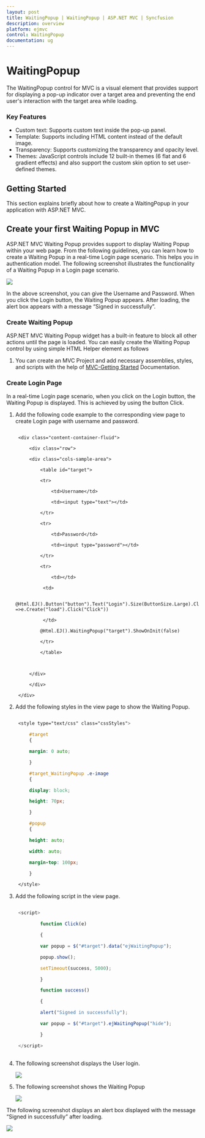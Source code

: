 ```yaml
---
layout: post
title: WaitingPopup | WaitingPopup | ASP.NET MVC | Syncfusion
description: overview
platform: ejmvc
control: WaitingPopup
documentation: ug
---
```


# WaitingPopup

The WaitingPopup control for MVC is a visual element that provides support for displaying a pop-up indicator over a target area and preventing the end user's interaction with the target area while loading. 

### Key Features

* Custom text: Supports custom text inside the pop-up panel.
* Template: Supports including HTML content instead of the default image.
* Transparency: Supports customizing the transparency and opacity level.
* Themes: JavaScript controls include 12 built-in themes (6 flat and 6 gradient effects) and also support the custom skin option to set user-defined themes.

## Getting Started


This section explains briefly about how to create a WaitingPopup in your application with ASP.NET MVC.

## Create your first Waiting Popup in MVC

ASP.NET MVC Waiting Popup provides support to display Waiting Popup within your web page. From the following guidelines, you can learn how to create a Waiting Popup in a real-time Login page scenario. This helps you in authentication model. The following screenshot illustrates the functionality of a Waiting Popup in a Login page scenario.



![](Overview_images/Overview_img1.png)


In the above screenshot, you can give the Username and Password. When you click the Login button, the Waiting Popup appears.  After loading, the alert box appears with a message “Signed in successfully”.

### Create Waiting Popup

ASP.NET MVC Waiting Popup widget has a built-in feature to block all other actions until the page is loaded. You can easily create the Waiting Popup control by using simple HTML Helper element as follows

1. You can create an MVC Project and add necessary assemblies, styles, and scripts with the help of [MVC-Getting Started](http://help.syncfusion.com/aspnetmvc/waitingpopup/overview) Documentation.

### Create Login Page

In a real-time Login page scenario, when you click on the Login button, the Waiting Popup is displayed. This is achieved by using the button Click.

1. Add the following code example to the corresponding view page to create Login page with username and password.

   ~~~ cshtml
	
	<div class="content-container-fluid">

		<div class="row">

		<div class="cols-sample-area">

			<table id="target">

			<tr>

				<td>Username</td>

				<td><input type="text"></td>

			</tr>

			<tr>

				<td>Password</td>

				<td><input type="password"></td>

			</tr>

			<tr>

				<td></td>                       

			 <td>                         
			 
			 @Html.EJ().Button("button").Text("Login").Size(ButtonSize.Large).ClientSideEvents(e =>e.Create("load").Click("Click"))

			 </td>                    

			@Html.EJ().WaitingPopup("target").ShowOnInit(false)

			</tr>

			</table>



		</div>

		</div>

	</div>

   ~~~
   

2. Add the following styles in the view page to show the Waiting Popup.

   ~~~ css

	<style type="text/css" class="cssStyles">

		#target 
		{

		margin: 0 auto;

		}

		#target_WaitingPopup .e-image 
		{

		display: block;

		height: 70px;

		}

		#popup 
		{

		height: auto;

		width: auto;

		margin-top: 100px;

		}

	</style>

   ~~~
   

3. Add the following script in the view page.

   ~~~ js

	<script>

			function Click(e)

			{

			var popup = $("#target").data("ejWaitingPopup");

			popup.show();

			setTimeout(success, 5000);

			}

			function success()

			{

			alert("Signed in successfully");

			var popup = $("#target").ejWaitingPopup("hide");

			}                  

	</script>
		
   ~~~
   


4. The following screenshot displays the User login.



   ![](Overview_images/Overview_img2.png)




5. The following screenshot shows the Waiting Popup



   ![](Overview_images/Overview_img3.png)




The following screenshot displays an alert box displayed with the message “Signed in successfully” after loading.

![](Overview_images/Overview_img4.png)




